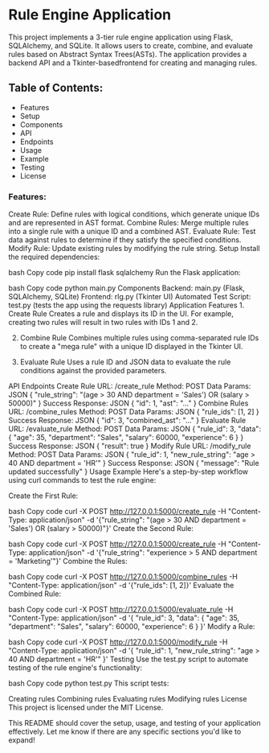# Rule Engine Application 
This project implements a 3-tier rule engine application
using Flask, SQLAlchemy, and SQLite. It allows users to create,
combine, and evaluate rules based on Abstract Syntax Trees(ASTs).
The application provides a backend API and a Tkinter-basedfrontend
for creating and managing rules.

## Table of Contents:
* Features
* Setup
* Components
* API
* Endpoints
* Usage
* Example
* Testing
* License

### Features:

Create Rule: Define rules with logical
conditions, which generate unique IDs and are represented in AST format.
Combine Rules: Merge multiple rules into a single rule with a unique ID
and a combined AST. Evaluate Rule: Test data against rules to determine
if they satisfy the specified conditions. Modify Rule: Update existing
rules by modifying the rule string. Setup Install the required
dependencies:

bash Copy code pip install flask sqlalchemy Run the Flask application:

bash Copy code python main.py Components Backend: main.py (Flask,
SQLAlchemy, SQLite) Frontend: rlg.py (Tkinter UI) Automated Test Script:
test.py (tests the app using the requests library) Application
Features 1. Create Rule Creates a rule and displays its ID in the UI.
For example, creating two rules will result in two rules with IDs 1 and
2.

2.  Combine Rule Combines multiple rules using comma-separated rule IDs
    to create a "mega rule" with a unique ID displayed in the Tkinter
    UI.

3.  Evaluate Rule Uses a rule ID and JSON data to evaluate the rule
    conditions against the provided parameters.

API Endpoints Create Rule URL: /create_rule Method: POST Data Params:
JSON { "rule_string": "(age \> 30 AND department = 'Sales') OR (salary
\> 50000)" } Success Response: JSON { "id": 1, "ast": "..." } Combine
Rules URL: /combine_rules Method: POST Data Params: JSON { "rule_ids":
\[1, 2\] } Success Response: JSON { "id": 3, "combined_ast": "..." }
Evaluate Rule URL: /evaluate_rule Method: POST Data Params: JSON {
"rule_id": 3, "data": { "age": 35, "department": "Sales", "salary":
60000, "experience": 6 } } Success Response: JSON { "result": true }
Modify Rule URL: /modify_rule Method: POST Data Params: JSON {
"rule_id": 1, "new_rule_string": "age \> 40 AND department = 'HR'" }
Success Response: JSON { "message": "Rule updated successfully" } Usage
Example Here's a step-by-step workflow using curl commands to test the
rule engine:

Create the First Rule:

bash Copy code curl -X POST http://127.0.0.1:5000/create_rule -H
"Content-Type: application/json" -d '{"rule_string": "(age \> 30 AND
department = 'Sales') OR (salary \> 50000)"}' Create the Second Rule:

bash Copy code curl -X POST http://127.0.0.1:5000/create_rule -H
"Content-Type: application/json" -d '{"rule_string": "experience \> 5
AND department = 'Marketing'"}' Combine the Rules:

bash Copy code curl -X POST http://127.0.0.1:5000/combine_rules -H
"Content-Type: application/json" -d '{"rule_ids": \[1, 2\]}' Evaluate
the Combined Rule:

bash Copy code curl -X POST http://127.0.0.1:5000/evaluate_rule -H
"Content-Type: application/json" -d '{ "rule_id": 3, "data": { "age":
35, "department": "Sales", "salary": 60000, "experience": 6 } }' Modify
a Rule:

bash Copy code curl -X POST http://127.0.0.1:5000/modify_rule -H
"Content-Type: application/json" -d '{ "rule_id": 1, "new_rule_string":
"age \> 40 AND department = 'HR'" }' Testing Use the test.py script to
automate testing of the rule engine's functionality:

bash Copy code python test.py This script tests:

Creating rules Combining rules Evaluating rules Modifying rules License
This project is licensed under the MIT License.

This README should cover the setup, usage, and testing of your
application effectively. Let me know if there are any specific sections
you'd like to expand!
